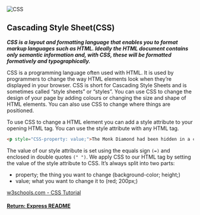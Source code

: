 ![CSS](https://www.w3schools.com/css/selector.gif)
## Cascading Style Sheet(CSS)

___CSS is a layout and formatting language that enables you to format markup languages such as HTML. Ideally the HTML document contains only semantic information and, with CSS, these will be formatted formatively and typographically.___

CSS is a programming language often used with HTML. It is used by programmers to change the way HTML elements look when they’re displayed in your browser. CSS is short for Cascading Style Sheets and is sometimes called “style sheets” or “styles”. You can use CSS to change the design of your page by adding colours or changing the size and shape of HTML elements. You can also use CSS to change where things are positioned.

To use CSS to change a HTML element you can add a style attribute to your opening HTML tag. You can use the style attribute with any HTML tag.
```html
<p style="CSS-property: value;">The Monk Diamond had been hidden in a cave.</p>
```
The value of our style attribute is set using the equals sign `(=)` and enclosed in double quotes `(" ")`. We apply CSS to our HTML tag by setting the value of the style attribute to CSS.
It’s always split into two parts:
- property; the thing you want to change (background-color; height;)
- value; what you want to change it to (red; 200px;)

[w3schools.com - CSS Tutorial](https://www.w3schools.com/css/default.asp)

#### [Return: Express README](../../README.md)
